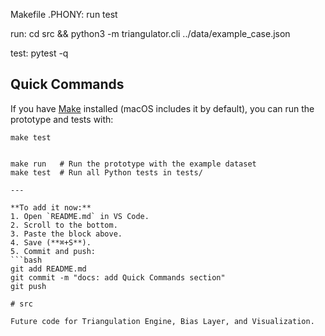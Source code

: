 Makefile .PHONY: run test

run:
	cd src && python3 -m triangulator.cli ../data/example_case.json

test:
	pytest -q

## Quick Commands

If you have [Make](https://www.gnu.org/software/make/) installed (macOS includes it by default), you can run the prototype and tests with:

```bashmake run
make test


make run   # Run the prototype with the example dataset
make test  # Run all Python tests in tests/

---

**To add it now:**  
1. Open `README.md` in VS Code.  
2. Scroll to the bottom.  
3. Paste the block above.  
4. Save (**⌘+S**).  
5. Commit and push:
```bash
git add README.md
git commit -m "docs: add Quick Commands section"
git push

# src

Future code for Triangulation Engine, Bias Layer, and Visualization.
